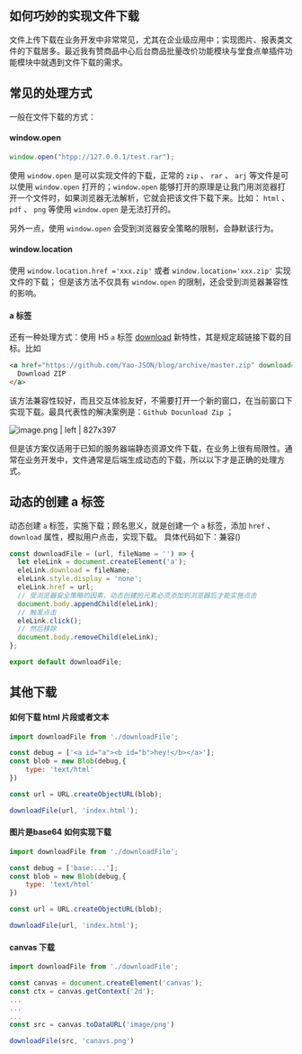 ## 如何巧妙的实现文件下载

文件上传下载在业务开发中非常常见，尤其在企业级应用中；实现图片、报表类文件的下载居多。最近我有赞商品中心后台商品批量改价功能模块与堂食点单插件功能模块中就遇到文件下载的需求。


## 常见的处理方式

一般在文件下载的方式：

#### window.open

```javascript
window.open("htpp://127.0.0.1/test.rar");
```

使用 `window.open` 是可以实现文件的下载，正常的 `zip` 、 `rar`  、 `arj`   等文件是可以使用 `window.open` 打开的；`window.open` 能够打开的原理是让我门用浏览器打开一个文件时，如果浏览器无法解析，它就会把该文件下载下来。比如： `html` 、 `pdf` 、 `png` 等使用 `window.open` 是无法打开的。

另外一点，使用 `window.open` 会受到浏览器安全策略的限制，会静默该行为。

#### window.location

使用 `window.location.href ='xxx.zip'` 或者 `window.location='xxx.zip'` 实现文件的下载；
但是该方法不仅具有 `window.open` 的限制，还会受到浏览器兼容性的影响。

#### a 标签

还有一种处理方式：使用 H5 `a` 标签 [download](https://www.zhangxinxu.com/wordpress/2016/04/know-about-html-download-attribute/) 新特性，其是规定超链接下载的目标。比如

```html
<a href="https://github.com/Yao-JSON/blog/archive/master.zip" download="blog">
  Download ZIP
</a>
```

该方法兼容性较好，而且交互体验友好，不需要打开一个新的窗口，在当前窗口下实现下载。最具代表性的解决案例是：`Github Docunload Zip` ；



![image.png | left | 827x397](https://cdn.nlark.com/yuque/0/2019/png/96328/1547558017731-c088bf16-7e7f-4145-99fa-12120a82d29d.png "")


但是该方案仅适用于已知的服务器端静态资源文件下载，在业务上很有局限性。通常在业务开发中，文件通常是后端生成动态的下载，所以以下才是正确的处理方式。


## 动态的创建 a 标签

动态创建 `a`  标签，实施下载；顾名思义，就是创建一个 `a`  标签，添加 `href` 、 `download` 属性，模拟用户点击，实现下载。
具体代码如下：兼容()

```javascript
const downloadFile = (url, fileName = '') => {
  let eleLink = document.createElement('a');
  eleLink.download = fileName;
  eleLink.style.display = 'none';
  eleLink.href = url;
  // 受浏览器安全策略的因素，动态创建的元素必须添加到浏览器后才能实施点击
  document.body.appendChild(eleLink);
  // 触发点击  
  eleLink.click();
  // 然后移除
  document.body.removeChild(eleLink);
};

export default downloadFile;
```


## 其他下载

#### 如何下载 html 片段或者文本

```javascript
import downloadFile from './downloadFile';

const debug = ['<a id="a"><b id="b">hey!</b></a>'];
const blob = new Blob(debug,{
    type: 'text/html'
})

const url = URL.createObjectURL(blob);

downloadFile(url, 'index.html');

```

#### 图片是base64 如何实现下载

```javascript
import downloadFile from './downloadFile';

const debug = ['base:...'];
const blob = new Blob(debug,{
    type: 'text/html'
})

const url = URL.createObjectURL(blob);

downloadFile(url, 'index.html');
```

#### canvas 下载

```javascript
import downloadFile from './downloadFile';

const canvas = document.createElement('canvas');
const ctx = canvas.getContext('2d');
...
...
...
const src = canvas.toDataURL('image/png')

downloadFile(src, 'canavs.png')
```

